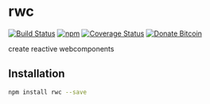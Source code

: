 # rwc
[![Build Status](https://travis-ci.org/tusharmath/rwc.svg?branch=master)](https://travis-ci.org/tusharmath/rwc)
[![npm](https://img.shields.io/npm/v/rwc.svg)](https://www.npmjs.com/package/rwc)
[![Coverage Status](https://coveralls.io/repos/github/tusharmath/rwc/badge.svg)](https://coveralls.io/github/tusharmath/rwc)
[![Donate Bitcoin](https://img.shields.io/badge/donate-bitcoin-green.svg)](https://www.coinbase.com/tusharmath)

create reactive webcomponents

## Installation

```bash
npm install rwc --save
```

